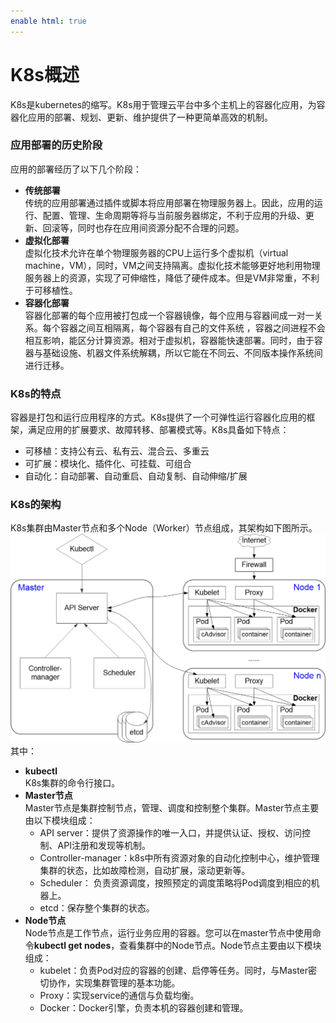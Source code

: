 ```yaml
---
enable html: true
---
```

# K8s概述

K8s是kubernetes的缩写。K8s用于管理云平台中多个主机上的容器化应用，为容器化应用的部署、规划、更新、维护提供了一种更简单高效的机制。

### 应用部署的历史阶段
应用的部署经历了以下几个阶段：
* **传统部署**                
    传统的应用部署通过插件或脚本将应用部署在物理服务器上。因此，应用的运行、配置、管理、生命周期等将与当前服务器绑定，不利于应用的升级、更新、回滚等，同时也存在应用间资源分配不合理的问题。
* **虚拟化部署**                        
    虚拟化技术允许在单个物理服务器的CPU上运行多个虚拟机（virtual machine，VM），同时，VM之间支持隔离。虚拟化技术能够更好地利用物理服务器上的资源，实现了可伸缩性，降低了硬件成本。但是VM非常重，不利于可移植性。
* **容器化部署**                    
   容器化部署的每个应用被打包成一个容器镜像，每个应用与容器间成一对一关系。每个容器之间互相隔离，每个容器有自己的文件系统 ，容器之间进程不会相互影响，能区分计算资源。相对于虚拟机，容器能快速部署。同时，由于容器与基础设施、机器文件系统解耦，所以它能在不同云、不同版本操作系统间进行迁移。

### K8s的特点
容器是打包和运行应用程序的方式。K8s提供了一个可弹性运行容器化应用的框架，满足应用的扩展要求、故障转移、部署模式等。K8s具备如下特点：
* 可移植：支持公有云、私有云、混合云、多重云
* 可扩展：模块化、插件化、可挂载、可组合
* 自动化：自动部署、自动重启、自动复制、自动伸缩/扩展

### K8s的架构
K8s集群由Master节点和多个Node（Worker）节点组成，其架构如下图所示。
      <img src="fig/k8s架构.png" style="zoom:50%">                          
其中：
* **kubectl**                     
    K8s集群的命令行接口。
* **Master节点**                          
     Master节点是集群控制节点，管理、调度和控制整个集群。Master节点主要由以下模块组成：
  * API server：提供了资源操作的唯一入口，并提供认证、授权、访问控制、API注册和发现等机制。
  * Controller-manager：k8s中所有资源对象的自动化控制中心，维护管理集群的状态，比如故障检测，自动扩展，滚动更新等。
  * Scheduler： 负责资源调度，按照预定的调度策略将Pod调度到相应的机器上。
  * etcd：保存整个集群的状态。
* **Node节点**                       
    Node节点是工作节点，运行业务应用的容器。您可以在master节点中使用命令**kubectl get nodes**，查看集群中的Node节点。Node节点主要由以下模块组成：
  * kubelet：负责Pod对应的容器的创建、启停等任务。同时，与Master密切协作，实现集群管理的基本功能。
  * Proxy：实现service的通信与负载均衡。
  * Docker：Docker引擎，负责本机的容器创建和管理。
